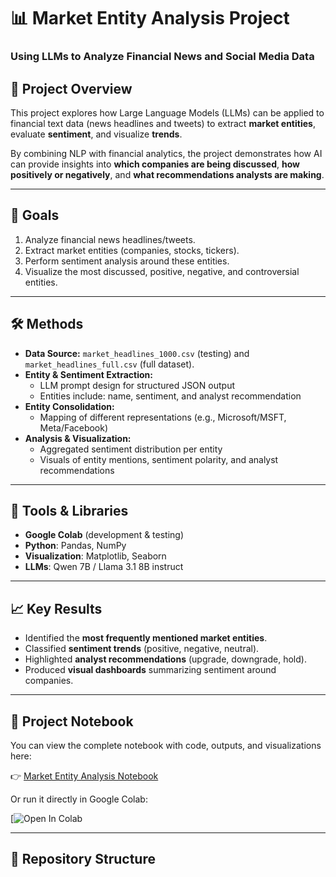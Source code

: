 # 📊 Market Entity Analysis Project
### Using LLMs to Analyze Financial News and Social Media Data

## 🚀 Project Overview
This project explores how Large Language Models (LLMs) can be applied to financial text data (news headlines and tweets) to extract **market entities**, evaluate **sentiment**, and visualize **trends**.  

By combining NLP with financial analytics, the project demonstrates how AI can provide insights into **which companies are being discussed**, **how positively or negatively**, and **what recommendations analysts are making**.

---

## 🎯 Goals
1. Analyze financial news headlines/tweets.  
2. Extract market entities (companies, stocks, tickers).  
3. Perform sentiment analysis around these entities.  
4. Visualize the most discussed, positive, negative, and controversial entities.  

---

## 🛠️ Methods
- **Data Source:** `market_headlines_1000.csv` (testing) and `market_headlines_full.csv` (full dataset).  
- **Entity & Sentiment Extraction:**  
  - LLM prompt design for structured JSON output  
  - Entities include: name, sentiment, and analyst recommendation  
- **Entity Consolidation:**  
  - Mapping of different representations (e.g., Microsoft/MSFT, Meta/Facebook)  
- **Analysis & Visualization:**  
  - Aggregated sentiment distribution per entity  
  - Visuals of entity mentions, sentiment polarity, and analyst recommendations  

---

## 🧰 Tools & Libraries
- **Google Colab** (development & testing)  
- **Python**: Pandas, NumPy  
- **Visualization**: Matplotlib, Seaborn  
- **LLMs**: Qwen 7B / Llama 3.1 8B instruct  

---

## 📈 Key Results
- Identified the **most frequently mentioned market entities**.  
- Classified **sentiment trends** (positive, negative, neutral).  
- Highlighted **analyst recommendations** (upgrade, downgrade, hold).  
- Produced **visual dashboards** summarizing sentiment around companies.

---
## 📓 Project Notebook
You can view the complete notebook with code, outputs, and visualizations here:  

👉 [Market Entity Analysis Notebook](bsan885_project.ipynb)

Or run it directly in Google Colab:  

[![Open In Colab](https://colab.research.google.com/github/sanjanaa31/market-entity-analysis/blob/main/bsan885_project.ipynb)





---

## 📂 Repository Structure
